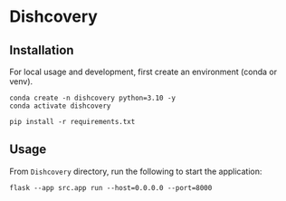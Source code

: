# Dishcovery


## Installation

For local usage and development, first create an environment (conda or venv).

```
conda create -n dishcovery python=3.10 -y
conda activate dishcovery

pip install -r requirements.txt
```

## Usage

From `Dishcovery` directory, run the following to start the application: 

```
flask --app src.app run --host=0.0.0.0 --port=8000
```